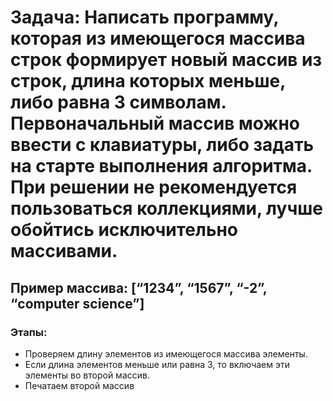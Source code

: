 # Задача: Написать программу, которая из имеющегося массива строк формирует новый массив из строк, длина которых меньше, либо равна 3 символам. Первоначальный массив можно ввести с клавиатуры, либо задать на старте выполнения алгоритма. При решении не рекомендуется пользоваться коллекциями, лучше обойтись исключительно массивами.

## Пример массива: [“1234”, “1567”, “-2”, “computer science”] 

### Этапы: 
* Проверяем длину элементов из имеющегося массива элементы.
* Если длина элементов меньше или равна 3, то включаем эти элементы во второй массив.
* Печатаем второй массив
